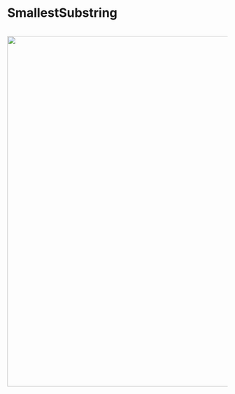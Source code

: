 # SmallestSubstring
<br>

<img src="https://user-images.githubusercontent.com/36462985/222254418-ab8dc44d-d762-46b2-acce-97ca25567011.png" width="800">
